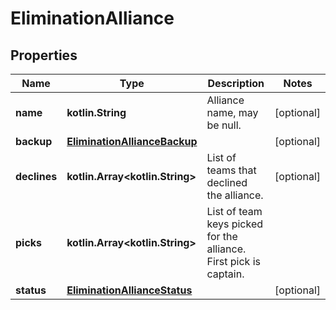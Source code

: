 
# EliminationAlliance

## Properties
Name | Type | Description | Notes
------------ | ------------- | ------------- | -------------
**name** | **kotlin.String** | Alliance name, may be null. |  [optional]
**backup** | [**EliminationAllianceBackup**](EliminationAllianceBackup.md) |  |  [optional]
**declines** | **kotlin.Array&lt;kotlin.String&gt;** | List of teams that declined the alliance. |  [optional]
**picks** | **kotlin.Array&lt;kotlin.String&gt;** | List of team keys picked for the alliance. First pick is captain. | 
**status** | [**EliminationAllianceStatus**](EliminationAllianceStatus.md) |  |  [optional]



